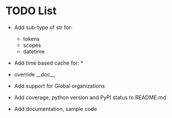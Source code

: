 # TODO List
* Add sub-type of str for: 
  * tokens
  * scopes
  * datetime

* Add time based cache for:
  * 

* override \_\_doc__
* Add support for Global organizations
* Add coverage, python version  and PyPI status to README.md
* Add documentation, sample code